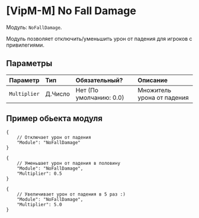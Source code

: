 # [VipM-M] No Fall Damage

Модуль: `NoFallDamage`.

Модуль позволяет отключить/уменьшить урон от падения для игроков с привилегиями.

## Параметры

| Параметр     | Тип     | Обязательный?           | Описание                   |
| :----------- | :------ | :---------------------- | :------------------------- |
| `Multiplier` | Д.Число | Нет (По умолчанию: 0.0) | Множитель урона от падения |

## Пример обьекта модуля

```jsonс
{
    // Отключает урон от падения
    "Module": "NoFallDamage"
}   
```

```jsonс
{
    // Уменьшает урон от падения в половину
    "Module": "NoFallDamage",
    "Multiplier": 0.5
}   
```

```jsonс
{
    // Увеличивает урон от падения в 5 раз :)
    "Module": "NoFallDamage",
    "Multiplier": 5.0
}   
```
